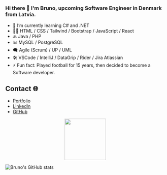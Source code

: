 ### Hi there 👋 I'm Bruno, upcoming Software Engineer in Denmark from Latvia.

- 🌱 I’m currently learning C# and .NET
- 👨‍💻 HTML / CSS / Tailwind / Bootstrap / JavaScript / React 
- 🔙 Java / PHP
- 📊 MySQL / PostgreSQL 
- 🗨️ Agile (Scrum) / UP / UML
- 🛠️ VSCode / IntelliJ / DataGrip / Rider /  Jira Atlassian  
- ⚡ Fun fact: Played football for 15 years, then decided to become a Software developer.

## Contact 🌐
- [Portfolio](https://blaizans.com/)
- [LinkedIn](https://www.linkedin.com/in/bruno-laizans/)
- [GitHub](https://github.com/blaizans/)

<div id="header" align="center">
  <img src="https://komarev.com/ghpvc/?username=kkristiansd&style=flat-square&color=green" alt="" width="130"/>
</div>

![Bruno's GitHub stats](https://github-readme-stats.vercel.app/api/?username=blaizans&show_icons=true&title_color=fff&icon_color=79ff97&text_color=9f9f9f&bg_color=151515)


